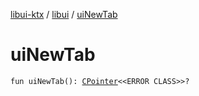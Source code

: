 [libui-ktx](../index.md) / [libui](index.md) / [uiNewTab](./ui-new-tab.md)

# uiNewTab

`fun uiNewTab(): `[`CPointer`](../kotlinx.cinterop/-c-pointer/index.md)`<<ERROR CLASS>>?`